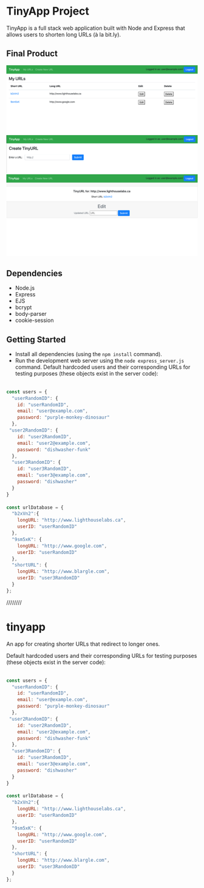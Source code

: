 # TinyApp Project

TinyApp is a full stack web application built with Node and Express that allows users to shorten long URLs (à la bit.ly).

## Final Product

!["Home Page](https://github.com/nicodann/tinyapp/blob/main/docs/Screen%20Shot%202021-12-09%20at%209.39.10%20AM.png?raw=true)
!["Create URL Page"](https://github.com/nicodann/tinyapp/blob/main/docs/Screen%20Shot%202021-12-09%20at%209.39.22%20AM.png?raw=true)
!["Edit URL Page"](https://github.com/nicodann/tinyapp/blob/main/docs/Screen%20Shot%202021-12-09%20at%2010.05.16%20AM.png?raw=true)

## Dependencies

- Node.js
- Express
- EJS
- bcrypt
- body-parser
- cookie-session


## Getting Started

- Install all dependencies (using the `npm install` command).
- Run the development web server using the `node express_server.js` command.
Default hardcoded users and their corresponding URLs for testing purposes (these objects exist in the server code):

```javascript

const users = { 
  "userRandomID": {
    id: "userRandomID", 
    email: "user@example.com", 
    password: "purple-monkey-dinosaur"
  },
 "user2RandomID": {
    id: "user2RandomID", 
    email: "user2@example.com", 
    password: "dishwasher-funk"
  },
  "user3RandomID": {
    id: "user3RandomID", 
    email: "user3@example.com", 
    password: "dishwasher"
  }
}

const urlDatabase = {
  "b2xVn2":{ 
    longURL: "http://www.lighthouselabs.ca", 
    userID: "userRandomID"
  },
  "9sm5xK": {
    longURL: "http://www.google.com", 
    userID: "userRandomID"
  },
  "shortURL": {
    longURL: "http://www.blargle.com", 
    userID: "user3RandomID"
  }
};

```
////////
# tinyapp
An app for creating shorter URLs that redirect to longer ones.

Default hardcoded users and their corresponding URLs for testing purposes (these objects exist in the server code):

```javascript

const users = { 
  "userRandomID": {
    id: "userRandomID", 
    email: "user@example.com", 
    password: "purple-monkey-dinosaur"
  },
 "user2RandomID": {
    id: "user2RandomID", 
    email: "user2@example.com", 
    password: "dishwasher-funk"
  },
  "user3RandomID": {
    id: "user3RandomID", 
    email: "user3@example.com", 
    password: "dishwasher"
  }
}

const urlDatabase = {
  "b2xVn2":{ 
    longURL: "http://www.lighthouselabs.ca", 
    userID: "userRandomID"
  },
  "9sm5xK": {
    longURL: "http://www.google.com", 
    userID: "userRandomID"
  },
  "shortURL": {
    longURL: "http://www.blargle.com", 
    userID: "user3RandomID"
  }
};

```
